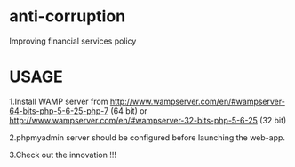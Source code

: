 # anti-corruption
Improving financial services policy 

# USAGE
1.Install WAMP server from http://www.wampserver.com/en/#wampserver-64-bits-php-5-6-25-php-7 (64 bit) or http://www.wampserver.com/en/#wampserver-32-bits-php-5-6-25 (32 bit)  

2.phpmyadmin server should be configured before launching the web-app.  

3.Check out the innovation !!!
